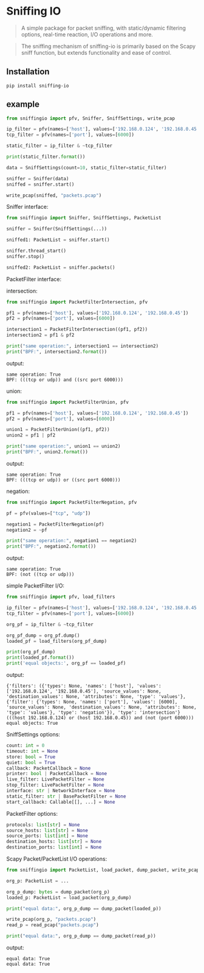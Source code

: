 # Sniffing IO

> A simple package for packet sniffing, with static/dynamic filtering options, real-time reaction, I/O operations and more.

> The sniffing mechanism of sniffing-io is primarily based on the Scapy sniff function, but extends functionality and ease of control.

Installation
-----------
````
pip install sniffing-io
````

example
-----------

````python
from sniffingio import pfv, Sniffer, SniffSettings, write_pcap

ip_filter = pfv(names=['host'], values=['192.168.0.124', '192.168.0.45'])
tcp_filter = pfv(names=['port'], values=[6000])

static_filter = ip_filter & ~tcp_filter

print(static_filter.format())

data = SniffSettings(count=10, static_filter=static_filter)

sniffer = Sniffer(data)
sniffed = sniffer.start()

write_pcap(sniffed, "packets.pcap")
````

Sniffer interface:
````python
from sniffingio import Sniffer, SniffSettings, PacketList

sniffer = Sniffer(SniffSettings(...))

sniffed1: PacketList = sniffer.start()

sniffer.thread_start()
sniffer.stop()

sniffed2: PacketList = sniffer.packets()
````

PacketFilter interface:

intersection:
````python
from sniffingio import PacketFilterIntersection, pfv

pf1 = pfv(names=['host'], values=['192.168.0.124', '192.168.0.45'])
pf2 = pfv(names=['port'], values=[6000])

intersection1 = PacketFilterIntersection((pf1, pf2))
intersection2 = pf1 & pf2

print("same operation:", intersection1 == intersection2)
print("BPF:", intersection2.format())
````

output:
```
same operation: True
BPF: (((tcp or udp)) and ((src port 6000)))
```

union:
````python
from sniffingio import PacketFilterUnion, pfv

pf1 = pfv(names=['host'], values=['192.168.0.124', '192.168.0.45'])
pf2 = pfv(names=['port'], values=[6000])

union1 = PacketFilterUnion((pf1, pf2))
union2 = pf1 | pf2

print("same operation:", union1 == union2)
print("BPF:", union2.format())
````

output:
```
same operation: True
BPF: (((tcp or udp)) or ((src port 6000)))
```

negation:
````python
from sniffingio import PacketFilterNegation, pfv

pf = pfv(values=["tcp", "udp"])

negation1 = PacketFilterNegation(pf)
negation2 = ~pf

print("same operation:", negation1 == negation2)
print("BPF:", negation2.format())
````

output:
```
same operation: True
BPF: (not ((tcp or udp)))
```

simple PacketFilter I/O:
````python
from sniffingio import pfv, load_filters

ip_filter = pfv(names=['host'], values=['192.168.0.124', '192.168.0.45'])
tcp_filter = pfv(names=['port'], values=[6000])

org_pf = ip_filter & ~tcp_filter

org_pf_dump = org_pf.dump()
loaded_pf = load_filters(org_pf_dump)

print(org_pf_dump)
print(loaded_pf.format())
print('equal objects:', org_pf == loaded_pf)
````

output:
```
{'filters': ({'types': None, 'names': ['host'], 'values': ['192.168.0.124', '192.168.0.45'], 'source_values': None, 'destination_values': None, 'attributes': None, 'type': 'values'}, {'filter': {'types': None, 'names': ['port'], 'values': [6000], 'source_values': None, 'destination_values': None, 'attributes': None, 'type': 'values'}, 'type': 'negation'}), 'type': 'intersection'}
(((host 192.168.0.124) or (host 192.168.0.45)) and (not (port 6000)))
equal objects: True
```

SniffSettings options:

````python
count: int = 0
timeout: int = None
store: bool = True
quiet: bool = True
callback: PacketCallback = None
printer: bool | PacketCallback = None
live_filter: LivePacketFilter = None
stop_filter: LivePacketFilter = None
interface: str | NetworkInterface = None
static_filter: str | BasePacketFilter = None
start_callback: Callable[[], ...] = None
````

PacketFilter options:
````python
protocols: list[str] = None
source_hosts: list[str] = None
source_ports: list[int] = None
destination_hosts: list[str] = None
destination_ports: list[int] = None
````

Scapy Packet/PacketList I/O operations:
````python
from sniffingio import PacketList, load_packet, dump_packet, write_pcap, read_pcap

org_p: PacketList = ...

org_p_dump: bytes = dump_packet(org_p)
loaded_p: PacketList = load_packet(org_p_dump)

print("equal data:", org_p_dump == dump_packet(loaded_p))

write_pcap(org_p, "packets.pcap")
read_p = read_pcap("packets.pcap")

print("equal data:", org_p_dump == dump_packet(read_p))
````

output:
```
equal data: True
equal data: True
```
